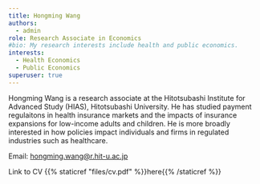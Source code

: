 ```yaml
---
title: Hongming Wang
authors:
  - admin
role: Research Associate in Economics
#bio: My research interests include health and public economics.
interests:
  - Health Economics
  - Public Economics
superuser: true
---
```

Hongming Wang is a research associate at the Hitotsubashi Institute for Advanced Study (HIAS), Hitotsubashi University. He has studied payment regulaitons in health insurance markets and the impacts of insurance expansions for low-income adults and children. He is more broadly interested in how policies impact individuals and firms in regulated industries such as healthcare.

Email: hongming.wang@r.hit-u.ac.jp

Link to CV {{% staticref "files/cv.pdf" %}}here{{% /staticref %}}
